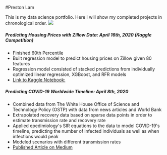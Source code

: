 #Preston Lam

This is my data science portfolio. Here I will show my completed projects in chronological order.
![](ldv.jpg)

##### Predicting Housing Prices with Zillow Data: April 16th, 2020 (Kaggle Competition)
- Finished 60th Percentile
- Built regression model to predict housing prices on Zillow given 80 features
- Regression model consisted of stacked predictions from individually optimized linear regression, XGBoost, and RFR models
- [Link to Kaggle Notebook:](https://www.kaggle.com/prestonlam/predicting-housing-prices-2-0?scriptVersionId=32145330)

##### Predicting COVID-19 Worldwide Timeline: April 8th, 2020
- Combined data from The White House Office of Science and Technology Policy (OSTP) with data from news articles and World Bank
- Extrapolated recovery data based on sparse data points in order to estimate transmission rate and recovery rate
- Applied epedimiology's SIR equations to the data to model COVID-19's timeline, predicting the number of infected individuals as well as when infections would peak
- Modeled scenarios with different transmission rates
- [Published Article on Medium](https://medium.com/@prestonlam/predicting-covid-19s-global-timeline-1cc4be15bc76)
